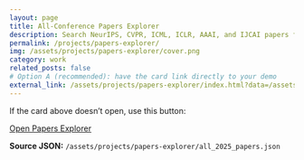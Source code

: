 ```yaml
---
layout: page
title: All-Conference Papers Explorer
description: Search NeurIPS, CVPR, ICML, ICLR, AAAI, and IJCAI papers from a single JSON.
permalink: /projects/papers-explorer/
img: /assets/projects/papers-explorer/cover.png
category: work
related_posts: false
# Option A (recommended): have the card link directly to your demo
external_link: /assets/projects/papers-explorer/index.html?data=/assets/projects/papers-explorer/all_2025_papers.json
---
```


If the card above doesn’t open, use this button:

<a class="btn btn-sm btn-primary" href="/assets/projects/papers-explorer/index.html?data=/assets/projects/papers-explorer/all_2025_papers.json" target="_blank" rel="noopener">
  Open Papers Explorer
</a>

**Source JSON:** `/assets/projects/papers-explorer/all_2025_papers.json`
